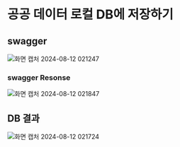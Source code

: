 # 공공 데이터 로컬 DB에 저장하기

## swagger
![화면 캡처 2024-08-12 021247](https://github.com/user-attachments/assets/b21d58be-09bc-4c01-adff-cf679a898c71)

### swagger Resonse
![화면 캡처 2024-08-12 021847](https://github.com/user-attachments/assets/fed7ba38-d76f-4454-a9a7-476703e2a6d7)

## DB 결과
![화면 캡처 2024-08-12 021724](https://github.com/user-attachments/assets/00d9f6df-9bd2-44fd-be20-ba83765ee593)
